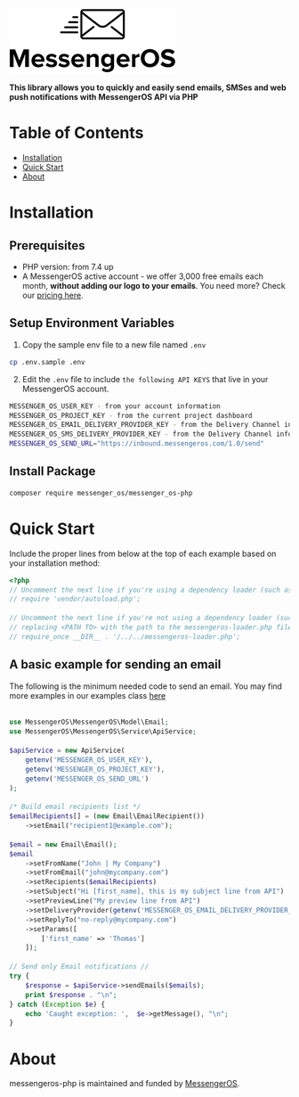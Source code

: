 ![MessengerOS Logo](messenger_os-logo.png)


**This library allows you to quickly and easily send emails, SMSes and web push notifications with MessengerOS API via PHP**

# Table of Contents

* [Installation](#installation)
* [Quick Start](#quick-start)
* [About](#about)

<a name="installation"></a>
# Installation

## Prerequisites

- PHP version: from 7.4 up
- A MessengerOS active account - we offer 3,000 free emails each month, **without adding our logo to your emails**. You need more? 
Check our [pricing here](https://messengeros.com/pricing-plans/).

## Setup Environment Variables

1. Copy the sample env file to a new file named `.env`
```bash
cp .env.sample .env
```
2. Edit the `.env` file to include `the following API KEYS` that live in your MessengerOS account.

````bash   
MESSENGER_OS_USER_KEY - from your account information
MESSENGER_OS_PROJECT_KEY - from the current project dashboard 
MESSENGER_OS_EMAIL_DELIVERY_PROVIDER_KEY - from the Delivery Channel information  
MESSENGER_OS_SMS_DELIVERY_PROVIDER_KEY - from the Delivery Channel information 
MESSENGER_OS_SEND_URL="https://inbound.messengeros.com/1.0/send"
````

## Install Package

```bash
composer require messenger_os/messenger_os-php
```

<a name="quick-start"></a>
# Quick Start

Include the proper lines from below at the top of each example based on your installation method:

```php
<?php
// Uncomment the next line if you're using a dependency loader (such as Composer) (recommended)
// require 'vendor/autoload.php';

// Uncomment the next line if you're not using a dependency loader (such as Composer),
// replacing <PATH TO> with the path to the messengeros-loader.php file
// require_once __DIR__ . '/../../messengeros-loader.php';
```

## A basic example for sending an email

The following is the minimum needed code to send an email. You may find more examples in our examples class [here](https://github.com/messengerOS/messengerOS-php/blob/v1.4/src/Example/Examples.php)

```php

use MessengerOS\MessengerOS\Model\Email;
use MessengerOS\MessengerOS\Service\ApiService;

$apiService = new ApiService(
    getenv('MESSENGER_OS_USER_KEY'),
    getenv('MESSENGER_OS_PROJECT_KEY'),
    getenv('MESSENGER_OS_SEND_URL')
);

/* Build email recipients list */
$emailRecipients[] = (new Email\EmailRecipient())
    ->setEmail("recipient1@example.com");

$email = new Email\Email();
$email
    ->setFromName("John | My Company")
    ->setFromEmail("john@mycompany.com")
    ->setRecipients($emailRecipients)
    ->setSubject("Hi [first_name], this is my subject line from API")
    ->setPreviewLine("My preview line from API")
    ->setDeliveryProvider(getenv('MESSENGER_OS_EMAIL_DELIVERY_PROVIDER_KEY'))
    ->setReplyTo("no-reply@mycompany.com")
    ->setParams([
        ['first_name' => 'Thomas']
    ]);

// Send only Email notifications //
try {
    $response = $apiService->sendEmails($emails);
    print $response . "\n";
} catch (Exception $e) {
    echo 'Caught exception: ',  $e->getMessage(), "\n";
}

```
<a name="about"></a>
# About

messengeros-php is maintained and funded by [MessengerOS](https://messengeros.com).
